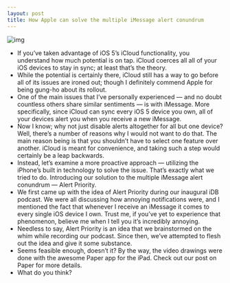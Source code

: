 ```yaml
---
layout: post
title: How Apple can solve the multiple iMessage alert conundrum
---
```

![img](http://media.idownloadblog.com/wp-content/uploads/2012/04/iMessage-Priority-Jeff.jpg)
* If you’ve taken advantage of iOS 5’s iCloud functionality, you understand how much potential is on tap. iCloud coerces all all of your iOS devices to stay in sync; at least that’s the theory.
* While the potential is certainly there, iCloud still has a way to go before all of its issues are ironed out; though I definitely commend Apple for being gung-ho about its rollout.
* One of the main issues that I’ve personally experienced — and no doubt countless others share similar sentiments — is with iMessage. More specifically, since iCloud can sync every iOS 5 device you own, all of your devices alert you when you receive a new iMessage.
* Now I know; why not just disable alerts altogether for all but one device? Well, there’s a number of reasons why I would not want to do that. The main reason being is that you shouldn’t have to select one feature over another. iCloud is meant for convenience, and taking such a step would certainly be a leap backwards.
* Instead, let’s examine a more proactive approach — utilizing the iPhone’s built in technology to solve the issue. That’s exactly what we tried to do. Introducing our solution to the multiple iMessage alert conundrum — Alert Priority.
* We first came up with the idea of Alert Priority during our inaugural iDB podcast. We were all discussing how annoying notifications were, and I mentioned the fact that whenever I receive an iMessage it comes to every single iOS device I own. Trust me, if you’ve yet to experience that phenomenon, believe me when I tell you it’s incredibly annoying.
* Needless to say, Alert Priority is an idea that we brainstormed on the whim while recording our podcast. Since then, we’ve attempted to flesh out the idea and give it some substance.
* Seems feasible enough, doesn’t it? By the way, the video drawings were done with the awesome Paper app for the iPad. Check out our post on Paper for more details.
* What do you think?

